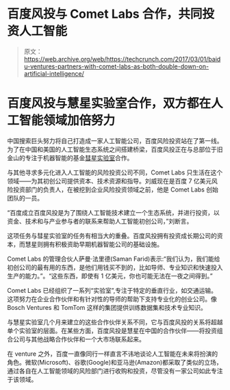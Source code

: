 # 百度风投与 Comet Labs 合作，共同投资人工智能 

> 原文：<https://web.archive.org/web/https://techcrunch.com/2017/03/01/baidu-ventures-partners-with-comet-labs-as-both-double-down-on-artificial-intelligence/>

# 百度风投与慧星实验室合作，双方都在人工智能领域加倍努力

中国搜索巨头努力将自己打造成一家人工智能公司，百度风险投资站在了第一线。为了在中国和美国的人工智能生态系统之间搭建桥梁，百度风投正在与总部位于旧金山的专注于机器智能的基金[彗星实验室](https://web.archive.org/web/20230205212317/http://cometlabs.io/)合作。

与其他寻求多元化进入人工智能的风险投资公司不同，Comet Labs 只生活在这个领域——为其初创公司提供资本、技术资源和指导。刘威现在是百度 7 亿美元风险投资部门的负责人，在被挖到企业风险投资领域之前，他是 Comet Labs 创始团队的一员。

“百度成立百度风投是为了围绕人工智能技术建立一个生态系统，并进行投资，以资金、技术和与产业参与者的联系来帮助人工智能初创公司，”刘断言。

这项任务与彗星实验室的任务有相当大的重叠。百度风投拥有投资成长期公司的资本，而慧星则拥有积极资助早期机器智能公司的基础设施。

Comet Labs 的管理合伙人萨曼·法里德(Saman Farid)表示:“我们认为，我们能给初创公司的最有用的东西，是他们用钱买不到的，比如导师、专业知识和快速投入生产的能力。”。“这些东西，即使有 1 亿美元，你也可能无法在一夜之间得到。”

Comet Labs 已经组织了一系列“实验室”,专注于特定的垂直行业，如交通运输。这项努力在企业合作伙伴和有针对性的导师的帮助下支持专业化的创业公司。像 Bosch Ventures 和 TomTom 这样的集团提供训练数据集和技术专业知识。

与慧星实验室几个月来建立的这些合作伙伴关系不同，它与百度风投的关系将超越单个实验室的层面。在某些方面，百度风投是慧星在中国的合作伙伴——将投资组合公司与其他战略合作伙伴和一个大市场联系起来。

在 venture 之外，百度一直像同行一样直言不讳地谈论人工智能在未来将扮演的角色。微软(Microsoft)、谷歌(Google)和亚马逊(Amazon)都采取了类似的立场，通过各自在人工智能领域的风险部门进行收购和投资，尽管没有一家公司如此专注于该领域。